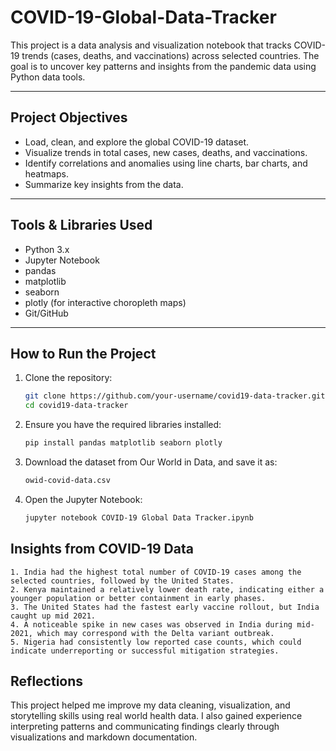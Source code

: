 # COVID-19-Global-Data-Tracker

This project is a data analysis and visualization notebook that tracks COVID-19 trends (cases, deaths, and vaccinations) across selected countries. The goal is to uncover key patterns and insights from the pandemic data using Python data tools.

---

##  Project Objectives

- Load, clean, and explore the global COVID-19 dataset.
- Visualize trends in total cases, new cases, deaths, and vaccinations.
- Identify correlations and anomalies using line charts, bar charts, and heatmaps.
- Summarize key insights from the data.

---

## Tools & Libraries Used

- Python 3.x
- Jupyter Notebook
- pandas
- matplotlib
- seaborn
- plotly (for interactive choropleth maps)
- Git/GitHub

---

## How to Run the Project

1. Clone the repository:
   ```bash
   git clone https://github.com/your-username/covid19-data-tracker.git
   cd covid19-data-tracker

2. Ensure you have the required libraries installed:
    ```bash
    pip install pandas matplotlib seaborn plotly

3. Download the dataset from Our World in Data, and save it as:
    ```bash
    owid-covid-data.csv

4. Open the Jupyter Notebook:
    ```bash
    jupyter notebook COVID-19 Global Data Tracker.ipynb

## Insights from COVID-19 Data

    1. India had the highest total number of COVID-19 cases among the selected countries, followed by the United States.
    2. Kenya maintained a relatively lower death rate, indicating either a younger population or better containment in early phases.
    3. The United States had the fastest early vaccine rollout, but India caught up mid 2021.
    4. A noticeable spike in new cases was observed in India during mid-2021, which may correspond with the Delta variant outbreak.
    5. Nigeria had consistently low reported case counts, which could indicate underreporting or successful mitigation strategies.

## Reflections
This project helped me improve my data cleaning, visualization, and storytelling skills using real world health data. I also gained experience interpreting patterns and communicating findings clearly through visualizations and markdown documentation.

